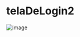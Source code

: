 # telaDeLogin2
![image](https://user-images.githubusercontent.com/108469634/178149179-25521498-e638-4d31-9a9e-a097912c0119.png)
